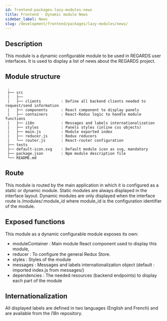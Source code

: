 ```yaml
---
id: frontend-packages-lazy-modules-news
title: Frontend - Dynamic module News
sidebar_label: News
slug: /development/frontend/packages/lazy-modules/news/
---
```


## Description

This module is a dynamic configurable module to be used in REGARDS user interfaces.
It is used to display a list of news about the REGARDS project.

## Module structure

```
 .  
 ├── src  
 |   ├──  
 |   ├── clients         : Define all backend clients needed to request/send information  
 |   ├── components      : React component to display panels  
 |   ├── containers      : React-Redux logic to handle module functions  
 |   ├── i18n            : Messages and labels internationalization    
 |   ├── styles          : Panels styles (inline css objects)  
 |   ├── main.js         : Module exported index  
 |   ├── reducer.js      : Redux reducers  
 |   └── router.js       : React-router configuration  
 ├── tests  
 ├── default-icon.svg    : Default module icon as svg, mandatory
 ├── package.json        : Npm module description file  
 └── README.md  
```

## Route

This module is routed by the main application in which it is configured as a static or dynamic module.
Static modules are always displayed in the interface layout.
Dynamic modules are only displayed when the interface route is /modules/:module_id where module_id is the configuration
identifier of the module.

## Exposed functions

This module as a dynamic configurable module exposes its own:

- moduleContainer  : Main module React component used to display this module,
- reducer          : To configure the general Redux Store.
- styles           : Styles of the module
- messages         : Messages and labels internationalization object (default : imported index.js from messages/)
- dependencies     : The needed resources (backend endpoints) to display each part of the module

## Internationalization

All displayed labels are defined in two languages (English and French) and are available from the i18n repository.
